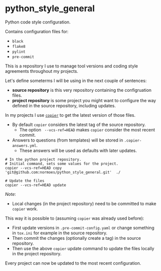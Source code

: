 # python_style_general
Python code style configuration.

Contains configuration files for:
* `black`
* `flake8`
* `pylint`
* `pre-commit`

This is a repository I use to manage tool versions and coding style agreements throughout my projects.

Let's define someterms I will be using in the next couple of sentences:
* **source repository** is this very repository containing the configruation files.
* **project repository** is some project you might want to configure the way defined in the source repository, including updates.

In my projects I use [`copier`](https://github.com/copier-org/copier) to get the latest version of those files.
* By default `copier` considers the latest tag of the source repository.
    - The option ` --vcs-ref=HEAD` makes `copier` consider the most recent commit.
* Answers to questions (from templates) will be stored in `.copier-answers.yml`.
    - These answers will be used as defaults with later updates.

```
# In the python project repository.
# Initial command, sets some values for the project.
copier --vcs-ref=HEAD copy  'git@github.com:normoes/python_style_general.git'  ./

# Update the files
copier --vcs-ref=HEAD update
```

*_Note_*:
* Local changes (in the project repository) need to be committed to make `copier` work.

This way it is possible to (assuming `copier` was already used before):
* First update versions in `.pre-commit-config.yaml` or change something in `tox.ini` for example in the source repository.
* Then commit the changes (optionally create a tag) in the source repository.
* Then use the above `copier` update command to update the files locally in the project repository.

Every project can now be updated to the most recent configuration.
